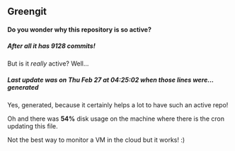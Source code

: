 ## Greengit

#### Do you wonder why this repository is so active?

##### After all it has 9128 commits!

But is it *really* active? Well...

##### Last update was on Thu Feb 27 at 04:25:02 when those lines were... generated

Yes, generated, because it certainly helps a lot to have such an active repo!

Oh and there was **54%** disk usage on the machine
where there is the cron updating this file.

Not the best way to monitor a VM in the cloud but it works! :)
